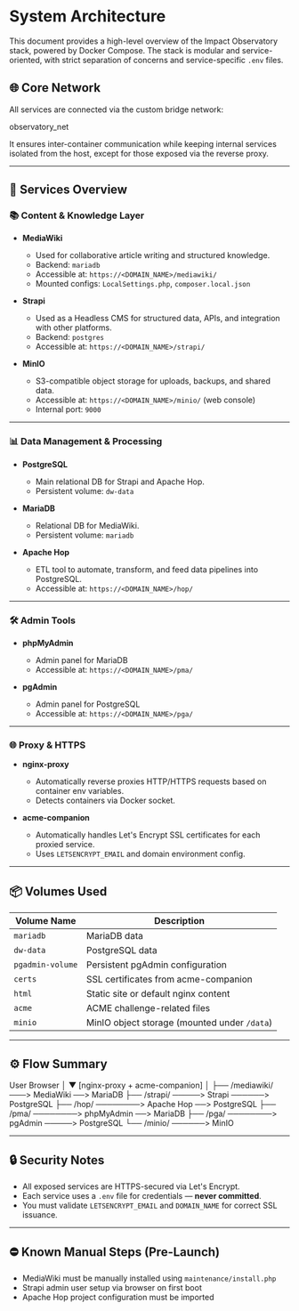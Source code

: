# System Architecture

This document provides a high-level overview of the Impact Observatory stack, powered by Docker Compose. The stack is modular and service-oriented, with strict separation of concerns and service-specific `.env` files.

## 🌐 Core Network

All services are connected via the custom bridge network:

observatory_net


It ensures inter-container communication while keeping internal services isolated from the host, except for those exposed via the reverse proxy.

---

## 🧩 Services Overview

### 📚 Content & Knowledge Layer

- **MediaWiki**
  - Used for collaborative article writing and structured knowledge.
  - Backend: `mariadb`
  - Accessible at: `https://<DOMAIN_NAME>/mediawiki/`
  - Mounted configs: `LocalSettings.php`, `composer.local.json`

- **Strapi**
  - Used as a Headless CMS for structured data, APIs, and integration with other platforms.
  - Backend: `postgres`
  - Accessible at: `https://<DOMAIN_NAME>/strapi/`

- **MinIO**
  - S3-compatible object storage for uploads, backups, and shared data.
  - Accessible at: `https://<DOMAIN_NAME>/minio/` (web console)
  - Internal port: `9000`

---

### 📊 Data Management & Processing

- **PostgreSQL**
  - Main relational DB for Strapi and Apache Hop.
  - Persistent volume: `dw-data`

- **MariaDB**
  - Relational DB for MediaWiki.
  - Persistent volume: `mariadb`

- **Apache Hop**
  - ETL tool to automate, transform, and feed data pipelines into PostgreSQL.
  - Accessible at: `https://<DOMAIN_NAME>/hop/`

---

### 🛠 Admin Tools

- **phpMyAdmin**
  - Admin panel for MariaDB
  - Accessible at: `https://<DOMAIN_NAME>/pma/`

- **pgAdmin**
  - Admin panel for PostgreSQL
  - Accessible at: `https://<DOMAIN_NAME>/pga/`

---

### 🌐 Proxy & HTTPS

- **nginx-proxy**
  - Automatically reverse proxies HTTP/HTTPS requests based on container env variables.
  - Detects containers via Docker socket.

- **acme-companion**
  - Automatically handles Let's Encrypt SSL certificates for each proxied service.
  - Uses `LETSENCRYPT_EMAIL` and domain environment config.

---

## 📦 Volumes Used

| Volume Name       | Description                                |
|-------------------|--------------------------------------------|
| `mariadb`         | MariaDB data                               |
| `dw-data`         | PostgreSQL data                            |
| `pgadmin-volume`  | Persistent pgAdmin configuration           |
| `certs`           | SSL certificates from acme-companion       |
| `html`            | Static site or default nginx content       |
| `acme`            | ACME challenge-related files               |
| `minio`           | MinIO object storage (mounted under `/data`) |

---

## ⚙️ Flow Summary

User Browser
│
▼
[nginx-proxy + acme-companion]
│
├── /mediawiki/ ───> MediaWiki ──> MariaDB
├── /strapi/ ─────> Strapi ──────> PostgreSQL
├── /hop/ ────────> Apache Hop ──> PostgreSQL
├── /pma/ ────────> phpMyAdmin ──> MariaDB
├── /pga/ ────────> pgAdmin ─────> PostgreSQL
└── /minio/ ──────> MinIO


---

## 🔒 Security Notes

- All exposed services are HTTPS-secured via Let's Encrypt.
- Each service uses a `.env` file for credentials — **never committed**.
- You must validate `LETSENCRYPT_EMAIL` and `DOMAIN_NAME` for correct SSL issuance.

---

## ⛔ Known Manual Steps (Pre-Launch)

- MediaWiki must be manually installed using `maintenance/install.php`
- Strapi admin user setup via browser on first boot
- Apache Hop project configuration must be imported
